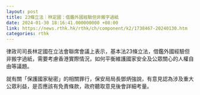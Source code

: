 ```yaml
---
layout: post
title: 23條立法｜林定國：借鑑外國經驗但非搬字過紙
date: 2024-01-30 18:16:41.000000000 +08:00
link: https://news.rthk.hk/rthk/ch/component/k2/1738467-20240130.htm
categories: rthk
---
```


律政司司長林定國在立法會聯席會議上表示，基本法23條立法，借鑑外國經驗但非搬字過紙，需要考慮香港實際情況，如何平衡維護國家安全及公眾關心的人權自由等議題。

就有關「保護國家秘密」的相關罪行，保安局局長鄧炳強說，有意見認為涉及重大公眾利益，是否應該有免責條款，政府聽取意見後會詳細考量。
